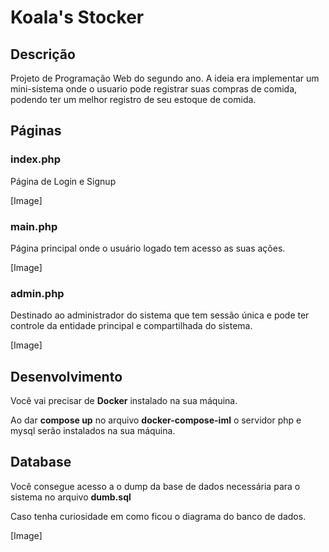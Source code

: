 # Koala's Stocker

## Descrição

Projeto de Programação Web do segundo ano. A ideia era implementar um mini-sistema onde o usuario pode registrar suas compras de comida, podendo ter um melhor registro de seu estoque de comida.


## Páginas

### index.php

Página de Login e Signup

[Image]

### main.php

Página principal onde o usuário logado tem acesso as suas ações.

[Image]

### admin.php

Destinado ao administrador do sistema que tem sessão única e pode ter controle da entidade principal e compartilhada do sistema.

[Image]

## Desenvolvimento

Você vai precisar de **Docker** instalado na sua máquina.

Ao dar **compose up** no arquivo **docker-compose-iml** o servidor php e mysql serão instalados na sua máquina.

## Database

Você consegue acesso a o dump da base de dados necessária para o sistema no arquivo **dumb.sql**

Caso tenha curiosidade em como ficou o diagrama do banco de dados.

[Image]